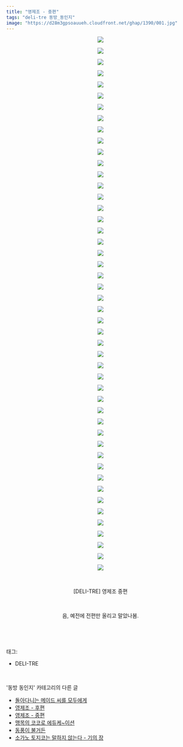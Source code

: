 ```yaml
---
title: "영제조 - 중편"
tags: "deli-tre 동방_동인지"
image: "https://d28m3gpsoauueh.cloudfront.net/ghap/1390/001.jpg"
---
```

<div class="article">
<p style="text-align: center; clear: none; float: none;"><img src="{{ site.imgserver4 }}/ghap/1390/001.jpg"/></p>
<p style="text-align: center; clear: none; float: none;"><img src="{{ site.imgserver4 }}/ghap/1390/002.jpg"/></p>
<p style="text-align: center; clear: none; float: none;"><img src="{{ site.imgserver4 }}/ghap/1390/003.jpg"/></p>
<p style="text-align: center; clear: none; float: none;"><img src="{{ site.imgserver4 }}/ghap/1390/004.jpg"/></p>
<p style="text-align: center; clear: none; float: none;"><img src="{{ site.imgserver4 }}/ghap/1390/005.jpg"/></p>
<p style="text-align: center; clear: none; float: none;"><img src="{{ site.imgserver4 }}/ghap/1390/006.jpg"/></p>
<p style="text-align: center; clear: none; float: none;"><img src="{{ site.imgserver4 }}/ghap/1390/007.jpg"/></p>
<p style="text-align: center; clear: none; float: none;"><img src="{{ site.imgserver4 }}/ghap/1390/008.jpg"/></p>
<p style="text-align: center; clear: none; float: none;"><img src="{{ site.imgserver4 }}/ghap/1390/009.jpg"/></p>
<p style="text-align: center; clear: none; float: none;"><img src="{{ site.imgserver4 }}/ghap/1390/010.jpg"/></p>
<p style="text-align: center; clear: none; float: none;"><img src="{{ site.imgserver4 }}/ghap/1390/011.jpg"/></p>
<p style="text-align: center; clear: none; float: none;"><img src="{{ site.imgserver4 }}/ghap/1390/012.jpg"/></p>
<p style="text-align: center; clear: none; float: none;"><img src="{{ site.imgserver4 }}/ghap/1390/013.jpg"/></p>
<p style="text-align: center; clear: none; float: none;"><img src="{{ site.imgserver4 }}/ghap/1390/014.jpg"/></p>
<p style="text-align: center; clear: none; float: none;"><img src="{{ site.imgserver4 }}/ghap/1390/015.jpg"/></p>
<p style="text-align: center; clear: none; float: none;"><img src="{{ site.imgserver4 }}/ghap/1390/016.jpg"/></p>
<p style="text-align: center; clear: none; float: none;"><img src="{{ site.imgserver4 }}/ghap/1390/017.jpg"/></p>
<p style="text-align: center; clear: none; float: none;"><img src="{{ site.imgserver4 }}/ghap/1390/018.jpg"/></p>
<p style="text-align: center; clear: none; float: none;"><img src="{{ site.imgserver4 }}/ghap/1390/019.jpg"/></p>
<p style="text-align: center; clear: none; float: none;"><img src="{{ site.imgserver4 }}/ghap/1390/020.jpg"/></p>
<p style="text-align: center; clear: none; float: none;"><img src="{{ site.imgserver4 }}/ghap/1390/021.jpg"/></p>
<p style="text-align: center; clear: none; float: none;"><img src="{{ site.imgserver4 }}/ghap/1390/022.jpg"/></p>
<p style="text-align: center; clear: none; float: none;"><img src="{{ site.imgserver4 }}/ghap/1390/023.jpg"/></p>
<p style="text-align: center; clear: none; float: none;"><img src="{{ site.imgserver4 }}/ghap/1390/024.jpg"/></p>
<p style="text-align: center; clear: none; float: none;"><img src="{{ site.imgserver4 }}/ghap/1390/025.jpg"/></p>
<p style="text-align: center; clear: none; float: none;"><img src="{{ site.imgserver4 }}/ghap/1390/026.jpg"/></p>
<p style="text-align: center; clear: none; float: none;"><img src="{{ site.imgserver4 }}/ghap/1390/027.jpg"/></p>
<p style="text-align: center; clear: none; float: none;"><img src="{{ site.imgserver4 }}/ghap/1390/028.jpg"/></p>
<p style="text-align: center; clear: none; float: none;"><img src="{{ site.imgserver4 }}/ghap/1390/029.jpg"/></p>
<p style="text-align: center; clear: none; float: none;"><img src="{{ site.imgserver4 }}/ghap/1390/030.jpg"/></p>
<p style="text-align: center; clear: none; float: none;"><img src="{{ site.imgserver4 }}/ghap/1390/031.jpg"/></p>
<p style="text-align: center; clear: none; float: none;"><img src="{{ site.imgserver4 }}/ghap/1390/032.jpg"/></p>
<p style="text-align: center; clear: none; float: none;"><img src="{{ site.imgserver4 }}/ghap/1390/033.jpg"/></p>
<p style="text-align: center; clear: none; float: none;"><img src="{{ site.imgserver4 }}/ghap/1390/034.jpg"/></p>
<p style="text-align: center; clear: none; float: none;"><img src="{{ site.imgserver4 }}/ghap/1390/035.jpg"/></p>
<p style="text-align: center; clear: none; float: none;"><img src="{{ site.imgserver4 }}/ghap/1390/036.jpg"/></p>
<p style="text-align: center; clear: none; float: none;"><img src="{{ site.imgserver4 }}/ghap/1390/037.jpg"/></p>
<p style="text-align: center; clear: none; float: none;"><img src="{{ site.imgserver4 }}/ghap/1390/038.jpg"/></p>
<p style="text-align: center; clear: none; float: none;"><img src="{{ site.imgserver4 }}/ghap/1390/039.jpg"/></p>
<p style="text-align: center; clear: none; float: none;"><img src="{{ site.imgserver4 }}/ghap/1390/040.jpg"/></p>
<p style="text-align: center; clear: none; float: none;"><img src="{{ site.imgserver4 }}/ghap/1390/041.jpg"/></p>
<p style="text-align: center; clear: none; float: none;"><img src="{{ site.imgserver4 }}/ghap/1390/042.jpg"/></p>
<p style="text-align: center; clear: none; float: none;"><img src="{{ site.imgserver4 }}/ghap/1390/043.jpg"/></p>
<p style="text-align: center; clear: none; float: none;"><img src="{{ site.imgserver4 }}/ghap/1390/044.jpg"/></p>
<p style="text-align: center; clear: none; float: none;"><img src="{{ site.imgserver4 }}/ghap/1390/045.jpg"/></p>
<p style="text-align: center; clear: none; float: none;"><img src="{{ site.imgserver4 }}/ghap/1390/046.jpg"/></p>
<p style="text-align: center; clear: none; float: none;"><img src="{{ site.imgserver4 }}/ghap/1390/047.jpg"/></p>
<p style="text-align: center; clear: none; float: none;"><img src="{{ site.imgserver4 }}/ghap/1390/048.jpg"/></p>
<p style="text-align: center; clear: none; float: none;"><br/></p>
<p style="text-align: center; clear: none; float: none;">[DELI-TRE] 영제조 중편</p>
<p style="text-align: center; clear: none; float: none;"><br/></p>
<p style="text-align: center; clear: none; float: none;">음, 예전에 전편만 올리고 말았나봄.</p>
<p><br/></p>
</div><br/>
<div class="tagTrail">
<p>태그: </p>
<ul>
<li>DELI-TRE</li>
</ul>
</div><br/>
<div class="another">
<p>'동방 동인지' 카테고리의 다른 글</p>
<ul>
<li><a href="/ghap_1393">돌아다니는 메이드 씨를 모두에게</a></li>
<li><a href="/ghap_1391">영제조 - 후편</a></li>
<li><a href="/ghap_1390">영제조 - 중편</a></li>
<li><a href="/ghap_1389">맹목의 코코로 에듀케~이션</a></li>
<li><a href="/ghap_1388">동풍이 불거든</a></li>
<li><a href="/ghap_1387">소가노 토지코는 말하지 않는다 - 기의 장</a></li>
</ul>
</div><br/>
<div class="cb_module cb_fluid">
<div class="cb_wrt cb_profile">
</div><!-- commentList close -->
</div><br/>
